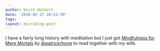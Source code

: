 ```yaml
---
author: Keith Walbolt
date: '2018-02-17 20:51:39'
tags:
layout: microblog-post
---
```


I have a fairly long history with meditation but I just got [Mindfulness for Mere Mortals](https://gum.co/mindfulnessformortals) by [@patrickrhone](https://micro.blog/patrickrhone) to read together with my wife.